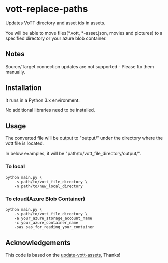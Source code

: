 # vott-replace-paths
Updates VoTT directory and asset ids in assets.

You will be able to move files(\*.vott, \*-asset.json, movies and pictures) to a specified directory or your azure blob container.

## Notes
Source/Target connection updates are not supported - Please fix them manually.

## Installation
It runs in a Python 3.x environment.

No additional libraries need to be installed.

## Usage
The converted file will be output to "output/" under the directory where the vott file is located.

In below examples, it will be "path/to/vott_file_directory/output/".

### To local
```
python main.py \
    -s path/to/vott_file_directory \
    -n path/to/new_local_directory
```

### To cloud(Azure Blob Container)
```
python main.py \
    -s path/to/vott_file_directory \
    -a your_azure_storage_account_name
    -c your_azure_container_name
    -sas sas_for_reading_your_container
```

## Acknowledgements
This code is based on the [update-vott-assets](https://github.com/cnrmck/update-vott-assets), Thanks!
